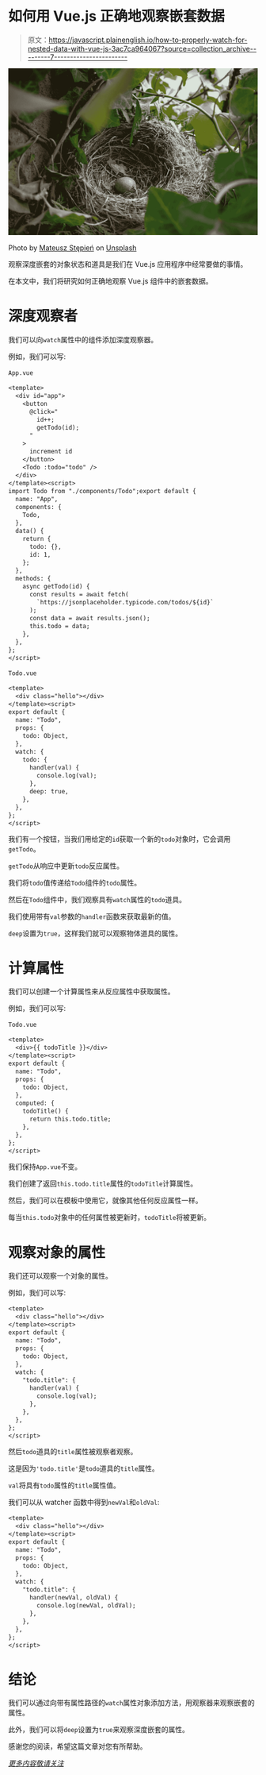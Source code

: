 # 如何用 Vue.js 正确地观察嵌套数据

> 原文：<https://javascript.plainenglish.io/how-to-properly-watch-for-nested-data-with-vue-js-3ac7ca964067?source=collection_archive---------7----------------------->

![](img/693724f381c632998bee756015ab60c7.png)

Photo by [Mateusz Stępień](https://unsplash.com/@m_stepien?utm_source=medium&utm_medium=referral) on [Unsplash](https://unsplash.com?utm_source=medium&utm_medium=referral)

观察深度嵌套的对象状态和道具是我们在 Vue.js 应用程序中经常要做的事情。

在本文中，我们将研究如何正确地观察 Vue.js 组件中的嵌套数据。

# 深度观察者

我们可以向`watch`属性中的组件添加深度观察器。

例如，我们可以写:

`App.vue`

```
<template>
  <div id="app">
    <button
      @click="
        id++;
        getTodo(id);
      "
    >
      increment id
    </button>
    <Todo :todo="todo" />
  </div>
</template><script>
import Todo from "./components/Todo";export default {
  name: "App",
  components: {
    Todo,
  },
  data() {
    return {
      todo: {},
      id: 1,
    };
  },
  methods: {
    async getTodo(id) {
      const results = await fetch(
        `https://jsonplaceholder.typicode.com/todos/${id}`
      );
      const data = await results.json();
      this.todo = data;
    },
  },
};
</script>
```

`Todo.vue`

```
<template>
  <div class="hello"></div>
</template><script>
export default {
  name: "Todo",
  props: {
    todo: Object,
  },
  watch: {
    todo: {
      handler(val) {
        console.log(val);
      },
      deep: true,
    },
  },
};
</script>
```

我们有一个按钮，当我们用给定的`id`获取一个新的`todo`对象时，它会调用`getTodo`。

`getTodo`从响应中更新`todo`反应属性。

我们将`todo`值传递给`Todo`组件的`todo`属性。

然后在`Todo`组件中，我们观察具有`watch`属性的`todo`道具。

我们使用带有`val`参数的`handler`函数来获取最新的值。

`deep`设置为`true`，这样我们就可以观察物体道具的属性。

# 计算属性

我们可以创建一个计算属性来从反应属性中获取属性。

例如，我们可以写:

`Todo.vue`

```
<template>
  <div>{{ todoTitle }}</div>
</template><script>
export default {
  name: "Todo",
  props: {
    todo: Object,
  },
  computed: {
    todoTitle() {
      return this.todo.title;
    },
  },
};
</script>
```

我们保持`App.vue`不变。

我们创建了返回`this.todo.title`属性的`todoTitle`计算属性。

然后，我们可以在模板中使用它，就像其他任何反应属性一样。

每当`this.todo`对象中的任何属性被更新时，`todoTitle`将被更新。

# 观察对象的属性

我们还可以观察一个对象的属性。

例如，我们可以写:

```
<template>
  <div class="hello"></div>
</template><script>
export default {
  name: "Todo",
  props: {
    todo: Object,
  },
  watch: {
    "todo.title": {
      handler(val) {
        console.log(val);
      },
    },
  },
};
</script>
```

然后`todo`道具的`title`属性被观察者观察。

这是因为`'todo.title'`是`todo`道具的`title`属性。

`val`将具有`todo`属性的`title`属性值。

我们可以从 watcher 函数中得到`newVal`和`oldVal`:

```
<template>
  <div class="hello"></div>
</template><script>
export default {
  name: "Todo",
  props: {
    todo: Object,
  },
  watch: {
    "todo.title": {
      handler(newVal, oldVal) {
        console.log(newVal, oldVal);
      },
    },
  },
};
</script>
```

# 结论

我们可以通过向带有属性路径的`watch`属性对象添加方法，用观察器来观察嵌套的属性。

此外，我们可以将`deep`设置为`true`来观察深度嵌套的属性。

感谢您的阅读，希望这篇文章对您有所帮助。

[*更多内容敬请关注*](http://plainenglish.io/)
